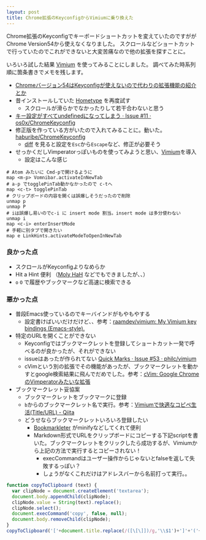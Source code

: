 ```yaml
---
layout: post
title: Chrome拡張のKeyconfigからVimiumに乗り換えた
---
```


Chrome拡張のKeyconfigでキーボードショートカットを変えていたのですががChrome Version54から使えなくなりました。
スクロールなどショートカットで行っていたのでこれができないと大変苦痛なので他の拡張を探すことに。

いろいろ試した結果 [Vimium](https://vimium.github.io/) を使ってみることにしました。
調べてみた時系列順に箇条書きでメモを残します。

* [Chromeバージョン54はKeyconfigが使えないので代わりの拡張機能の紹介とか](http://pasokatu.com/15313)
* 昔インストールしていた [Hometype](http://tkengo.github.io/hometype/) を再度試す
  * スクロールが滑らかでなかったりして若干合わないと思う
* [キー設定がすべてundefinedになってしまう · Issue #11 · os0x/ChromeKeyconfig](https://github.com/os0x/ChromeKeyconfig/issues/11)
* 修正版を作っている方がいたので入れてみることに。動いた。 [haburibe/ChromeKeyconfig](https://github.com/haburibe/ChromeKeyconfig)
  * [diff](https://github.com/haburibe/ChromeKeyconfig/commit/05ed8adf2771c2118f438799ce5cb2bfb1e16cf1) を見ると設定を`Esc`から`Escape`など、修正が必要そう
* せっかくだしVimperatorっぽいものを使ってみようと思い、[Vimium](https://vimium.github.io/)を導入
  * 設定はこんな感じ
```
# Atom みたいに Cmd-pで開けるように
map <m-p> Vomnibar.activateInNewTab
# a-p でtogglePinTab動かなかったので c-tへ
map <c-t> togglePinTab
# クリップボードの内容を開くは誤爆しそうだったので削除
unmap p
unmap P
# iは誤爆し易いのでc-i に insert mode 割当。insert mode は多分使わない
unmap i
map <c-i> enterInsertMode
# 手軽に別タブで開きたい
map e LinkHints.activateModeToOpenInNewTab
```

### 良かった点

- スクロールがKeyconfigよりなめらか
- Hit a Hint 便利 （[Moly HaH](https://chrome.google.com/webstore/detail/moly-hah/pjoacnohgednppackhamgfalpkffeeek?hl=ja) などでもできましたが、、）
- `o` `O` で履歴やブックマークなど高速に検索できる

### 悪かった点

- 普段Emacs使っているのでキーバインドがもやもやする
  - 設定書けばいいだけだけど、、参考：[raamdev/vimium: My Vimium key bindings (Emacs-style).](https://github.com/raamdev/vimium)
- 特定のURLを開くことができない
  -  Keyconfigではブックマークレットを登録してショートカット一発で呼べるのが良かったが、それができない
  - issueはあったが作られてない [Quick Marks · Issue #53 · philc/vimium](https://github.com/philc/vimium/issues/53)
  - cVimという別の拡張でその機能があったが、ブックマークレットを動かすとgoogle検索結果に飛んでだめでした。参考：[cVim: Google ChromeのVimperatorみたいな拡張](http://rcmdnk.github.io/blog/2014/10/22/computer-firefox/)
- ブックマークレット妥協案
  - ブックマークレットをブックマークに登録
  - `b`からのブックマークレット名で実行。参考：[Vimiumで快適なコピペ生活(Title/URL) - Qiita](http://qiita.com/nakataka777/items/c70dd9730fb96aa1d537)
  - どうせならブックマークレットいろいろ登録したい
    - [Bookmarkleter](http://chriszarate.github.io/bookmarkleter/) がminifyなどしてくれて便利
    - Markdown形式でURLをクリップボードにコピーする下記scriptを書いた。ブックマークレットをクリックしたら成功するが、Vimiumから上記の方法で実行するとコピーされない！
      - execCommandはユーザー操作からじゃないとfalseを返して失敗するっぽい？
      - しょうがなくこれだけはアドレスバーから名前打って実行。。
```js
function copyToClipboard (text) {
  var clipNode = document.createElement('textarea');
  document.body.appendChild(clipNode);
  clipNode.value = String(text).replace();
  clipNode.select();
  document.execCommand('copy', false, null);
  document.body.removeChild(clipNode);
}
copyToClipboard('['+document.title.replace(/([\[\]])/g,'\\$1')+']'+'('+location.href+')');
```
